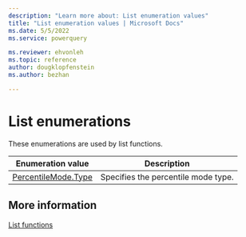 ```yaml
---
description: "Learn more about: List enumeration values"
title: "List enumeration values | Microsoft Docs"
ms.date: 5/5/2022
ms.service: powerquery

ms.reviewer: ehvonleh
ms.topic: reference
author: dougklopfenstein
ms.author: bezhan

---
```

# List enumerations

These enumerations are used by list functions.
  
|Enumeration value|Description|  
|------------|---------------|  
|[PercentileMode.Type](percentilemode-type.md) | Specifies the percentile mode type.|
  
## More information

[List functions](list-functions.md)
